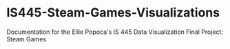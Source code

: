 # IS445-Steam-Games-Visualizations
Documentation for the Ellie Popoca's IS 445 Data Visualization Final Project: Steam Games

